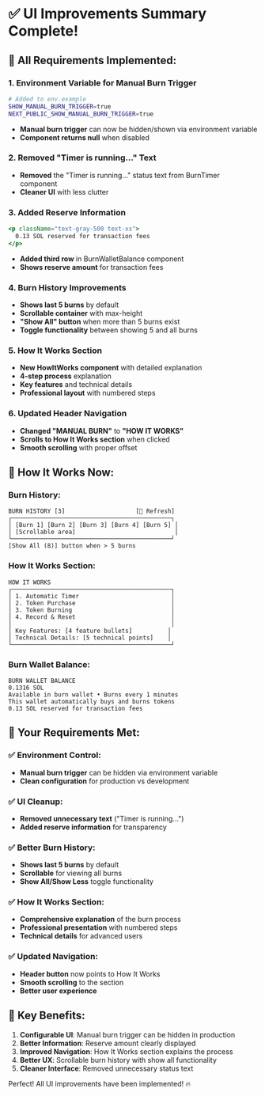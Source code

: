 # ✅ UI Improvements Summary Complete!

## 🎯 **All Requirements Implemented:**

### **1. Environment Variable for Manual Burn Trigger**
```bash
# Added to env.example
SHOW_MANUAL_BURN_TRIGGER=true
NEXT_PUBLIC_SHOW_MANUAL_BURN_TRIGGER=true
```
- **Manual burn trigger** can now be hidden/shown via environment variable
- **Component returns null** when disabled

### **2. Removed "Timer is running..." Text**
- **Removed** the "Timer is running..." status text from BurnTimer component
- **Cleaner UI** with less clutter

### **3. Added Reserve Information**
```jsx
<p className="text-gray-500 text-xs">
  0.13 SOL reserved for transaction fees
</p>
```
- **Added third row** in BurnWalletBalance component
- **Shows reserve amount** for transaction fees

### **4. Burn History Improvements**
- **Shows last 5 burns** by default
- **Scrollable container** with max-height
- **"Show All" button** when more than 5 burns exist
- **Toggle functionality** between showing 5 and all burns

### **5. How It Works Section**
- **New HowItWorks component** with detailed explanation
- **4-step process** explanation
- **Key features** and technical details
- **Professional layout** with numbered steps

### **6. Updated Header Navigation**
- **Changed "MANUAL BURN"** to **"HOW IT WORKS"**
- **Scrolls to How It Works section** when clicked
- **Smooth scrolling** with proper offset

## 🚀 **How It Works Now:**

### **Burn History:**
```
BURN HISTORY [3]                    [🔄 Refresh]
┌─────────────────────────────────────────────┐
│ [Burn 1] [Burn 2] [Burn 3] [Burn 4] [Burn 5] │
│ [Scrollable area]                            │
└─────────────────────────────────────────────┘
[Show All (8)] button when > 5 burns
```

### **How It Works Section:**
```
HOW IT WORKS
┌─────────────────────────────────────────────┐
│ 1. Automatic Timer                          │
│ 2. Token Purchase                           │
│ 3. Token Burning                            │
│ 4. Record & Reset                           │
│                                             │
│ Key Features: [4 feature bullets]          │
│ Technical Details: [5 technical points]    │
└─────────────────────────────────────────────┘
```

### **Burn Wallet Balance:**
```
BURN WALLET BALANCE
0.1316 SOL
Available in burn wallet • Burns every 1 minutes
This wallet automatically buys and burns tokens
0.13 SOL reserved for transaction fees
```

## 🎯 **Your Requirements Met:**

### **✅ Environment Control:**
- **Manual burn trigger** can be hidden via environment variable
- **Clean configuration** for production vs development

### **✅ UI Cleanup:**
- **Removed unnecessary text** ("Timer is running...")
- **Added reserve information** for transparency

### **✅ Better Burn History:**
- **Shows last 5 burns** by default
- **Scrollable** for viewing all burns
- **Show All/Show Less** toggle functionality

### **✅ How It Works Section:**
- **Comprehensive explanation** of the burn process
- **Professional presentation** with numbered steps
- **Technical details** for advanced users

### **✅ Updated Navigation:**
- **Header button** now points to How It Works
- **Smooth scrolling** to the section
- **Better user experience**

## 🚀 **Key Benefits:**

1. **Configurable UI**: Manual burn trigger can be hidden in production
2. **Better Information**: Reserve amount clearly displayed
3. **Improved Navigation**: How It Works section explains the process
4. **Better UX**: Scrollable burn history with show all functionality
5. **Cleaner Interface**: Removed unnecessary status text

Perfect! All UI improvements have been implemented! 🔥
